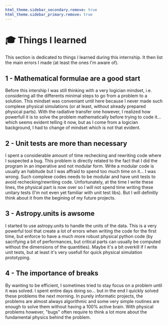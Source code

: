 ```yaml
---
html_theme.sidebar_secondary.remove: true
html_theme.sidebar_primary.remove: true
---
```


# 🎓 Things I learned

This section is dedicated to things I learned during this internship. It then list the main errors I made (at least the ones I'm aware of).

## 1 -  Mathematical formulae are a good start

Before this intership I was still thinking with a very logician mindset, i.e. considering all the differents minimal steps to go from a problem to a solution. This mindset was conveniant until here because I never made such complexe physical simulations (or at least, without already prepared physical parts). With the radiative transfer one however, I realized how powerfull it is to solve the problem mathematically before trying to code it... which seems evident telling it now, but as I come from a logician background, I had to change of mindset which is not that evident.

## 2 - Unit tests are more than necessary

I spent a considerable amount of time rechecking and rewriting code where I suspected a bug. This problem is directly related to the fact that I did the program in an imperative and not modular form. Write a modular code is usually an habitude but I was affraid to spend too much time on it... I was wrong. Such complexe codes needs to be modular and have unit tests to avoid rechecking/rewriting code. Unfortunately, at the time I write these lines, the physical part is now over so I will not spend time writing these unitary tests (I'm not even yet familiar with unit test libs). But I will definitly think about it from the begining of my future projects.

## 3 - Astropy.units is awsome

I started to use astropy.units to handle the units of the data. This is a very powerful tool that create a lot of errors when writing the code for the first time, but enforce to have a much more robust physical python code (by sacrifying a bit of performances, but critical parts can usually be computed without the dimensions of the quantities). Maybe it's a bit overkill if I write unit tests, but at least it's very usefull for quick physical simulation prototyping.

## 4 - The importance of breaks

By wanting to be efficient, I sometimes tried to stay focus on a problem until it was solved. I spent entire days doing so... but in the end I quickly solved these problems the next morning. 
In purely informatic projects, the problems are almost always algorithmic and some very simple routines are enough to solve them without having a 100% active brain. With physical problems however, "bugs" often require to think a lot more about the fundamental physics behind the problem.